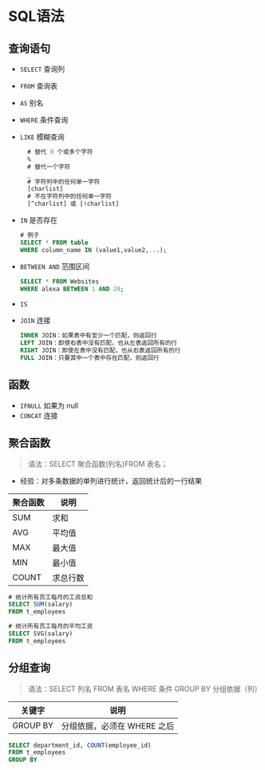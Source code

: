 # SQL语法

## 查询语句

- `SELECT` 查询列
- `FROM` 查询表
- `AS` 别名
- `WHERE` 条件查询
- `LIKE` 模糊查询

  ```sql
    # 替代 0 个或多个字符
    %
    # 替代一个字符
    _
    # 字符列中的任何单一字符
    [charlist]
    # 不在字符列中的任何单一字符
    [^charlist] 或 [!charlist]
  ```
  
- `IN` 是否存在

  ```sql
  # 例子
  SELECT * FROM table
  WHERE column_name IN (value1,value2,...);
  ```

- `BETWEEN AND` 范围区间

  ```sql
  SELECT * FROM Websites
  WHERE alexa BETWEEN 1 AND 20;
  ```

- `IS`
- `JOIN` 连接

  ```sql
  INNER JOIN：如果表中有至少一个匹配，则返回行
  LEFT JOIN：即使右表中没有匹配，也从左表返回所有的行
  RIGHT JOIN：即使左表中没有匹配，也从右表返回所有的行
  FULL JOIN：只要其中一个表中存在匹配，则返回行
  ```

## 函数

- `IFNULL` 如果为 null
- `CONCAT` 连接

## 聚合函数

> 语法：SELECT 聚合函数(列名)FROM 表名；

- 经验：对多条数据的单列进行统计，返回统计后的一行结果

| 聚合函数 | 说明     |
| -------- | -------- |
| SUM      | 求和     |
| AVG      | 平均值   |
| MAX      | 最大值   |
| MIN      | 最小值   |
| COUNT    | 求总行数 |

```sql
# 统计所有员工每月的工资总和
SELECT SUM(salary)
FROM t_employees
```

```sql
# 统计所有员工每月的平均工资
SELECT SVG(salary)
FROM t_employees
```

## 分组查询

> 语法：SELECT 列名 FROM 表名 WHERE 条件 GROUP BY 分组依据（列）

| 关键字   | 说明                        |
| -------- | --------------------------- |
| GROUP BY | 分组依据，必须在 WHERE 之后 |

```sql
SELECT department_id, COUNT(employee_id)
FROM t_employees
GROUP BY
```
